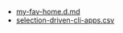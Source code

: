 * [my-fav-home.d.md](https://gist.github.com/D630/e27b17f3da843f974c50#file-my-fav-home-d-md)
* [selection-driven-cli-apps.csv](https://gist.github.com/D630/e27b17f3da843f974c50#file-selection-driven-cli-apps-csv)
